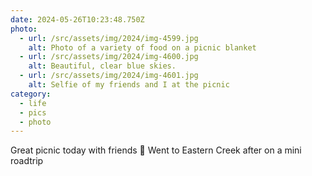 ```yaml
---
date: 2024-05-26T10:23:48.750Z
photo:
  - url: /src/assets/img/2024/img-4599.jpg
    alt: Photo of a variety of food on a picnic blanket
  - url: /src/assets/img/2024/img-4600.jpg
    alt: Beautiful, clear blue skies.
  - url: /src/assets/img/2024/img-4601.jpg
    alt: Selfie of my friends and I at the picnic
category:
  - life
  - pics
  - photo
---
```


Great picnic today with friends 
Went to Eastern Creek after on a mini roadtrip
